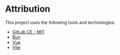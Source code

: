 # Attribution

This project uses the following tools and technologies:

- [GitLab CE - MIT](https://gitlab.com/gitlab-org/gitlab)
- [Bun](https://bun.sh/)
- [Vue](https://vuejs.org/)
- [Vite](https://vite.dev/)
